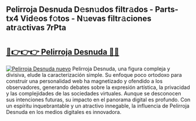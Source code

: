 ## Pelirroja Desnuda D𝚎sn𝚞dos filtr𝚊dos - Parts-tx4 Vid𝚎os f𝚘tos - N𝚞evas filtr𝚊ciones atr𝚊ctivas 7rPta

# <h2><a href="http://mbc1ba.tromn.icu/?c=Pelirroja+Desnuda">🔗👉👉👉 Pelirroja Desnuda 🔗🔗</a></h2>

[![Pelirroja Desnuda nuevo](https://i.imgur.com/pEAQMta.gif)](http://mbc1ba.tromn.icu/?c=Pelirroja+Desnuda)
Pelirroja Desnuda, una figura compleja y divisiva, elude la caracterización simple. Su enfoque poco ortodoxo para construir una personalidad web ha magnetizado y ofendido a los observadores, generando debates sobre la expresión artística, la privacidad y las complejidades de las sociedades virtuales. Aunque se desconocen sus intenciones futuras, su impacto en el panorama digital es profundo. Con un espíritu inquebrantable y un atractivo innegable, la influencia de Pelirroja Desnuda en los medios digitales es innovadora.
